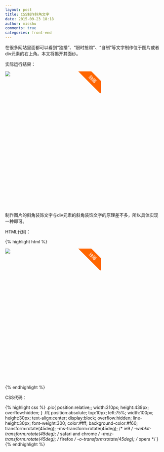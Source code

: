 ```yaml
---
layout: post
title: CSS制作斜角文字
date: 2015-09-23 18:18
author: misshu
comments: true
categories: front-end
---
```


在很多网站里面都可以看到“独播”、“限时抢购”、“自制”等文字制作位于图片或者div元素的右上角。本文将揭开其面纱。

实际运行结果：

<div class="pic">
  <img src="http://7xmcf2.com1.z0.glb.clouddn.com/z.jpg"/>
  <span class="tf">独播</span>
</div>

<style>
.pic{
  position: relative;
  width: 310px;
  height: 439px;
  overflow: hidden;
  }
.tf{
  position: absolute;
  top:10px;
  left:75%;
  width:100px;
  height:30px;
  text-align:center;
  display:block;
  overflow:hidden;
  line-height:30px;
  font-weight:300;
  background-color:#f60;
  color:#fff;
  transform:rotate(45deg);
  -ms-transform:rotate(45deg);<!-- ie9-->
  -webkit-transform:rotate(45deg);<!--safari and chrome-->
  -moz-transform:rotate(45deg);<!--firefox-->
  -o-transform:rotate(45deg);<!--opera-->
  }
</style>
	
制作图片的斜角装饰文字与div元素的斜角装饰文字的原理差不多，所以具体实现一种即可。

HTML代码：

{% highlight html %}
<div class="pic">
    <img src="z.jpg"/>
	<span class="tf">独播</span>
</div>
{% endhighlight %}

CSS代码：

{% highlight css %}
.pic{
  position:relative;;
  width:310px;
  height:439px;
  overflow:hidden;
}
.tf{
  position:absolute;
  top:10px;
  left:75%;
  width:100px;
  height:30px;
  text-align:center;
  display:block;
  overflow:hidden;
  line-height:30px;
  font-weight:300;
  color:#fff;
  background-color:#f60;
  transform:rotate(45deg);
  -ms-transform:rotate(45deg); /* ie9 */
  -webkit-transform:rotate(45deg); /* safari and chrome */
  -moz-transform:rotate(45deg); /* firefox */
  -o-transform:rotate(45deg); /* opera */
}
{% endhighlight %}
